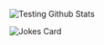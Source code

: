 
![Testing Github Stats](https://github-readme-stats.vercel.app/api?username=gnanakeethan&count_private=true&show_icons=true&theme=radical)

![Jokes Card](https://readme-jokes.vercel.app/api)
